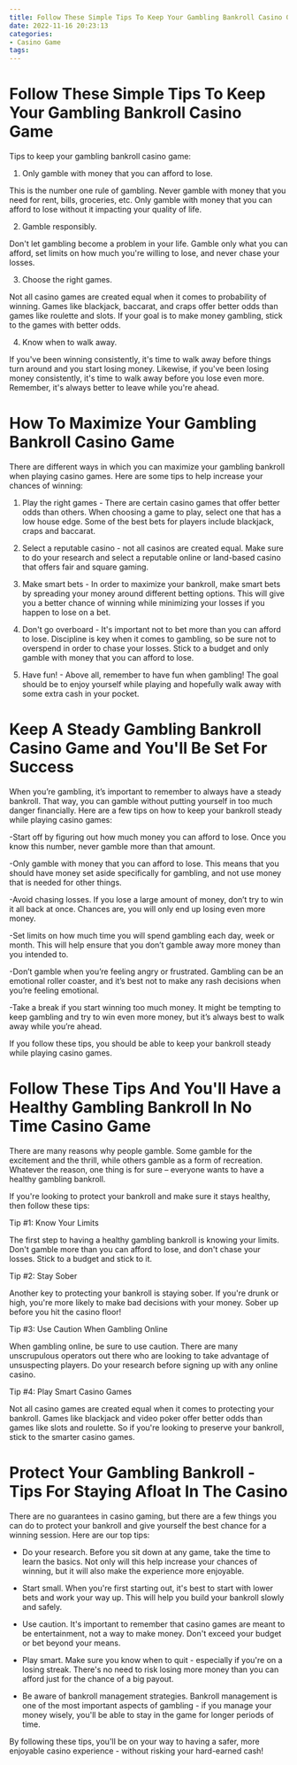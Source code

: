 ```yaml
---
title: Follow These Simple Tips To Keep Your Gambling Bankroll Casino Game 
date: 2022-11-16 20:23:13
categories:
- Casino Game
tags:
---
```



#  Follow These Simple Tips To Keep Your Gambling Bankroll Casino Game 

Tips to keep your gambling bankroll casino game:

1. Only gamble with money that you can afford to lose.

This is the number one rule of gambling. Never gamble with money that you need for rent, bills, groceries, etc. Only gamble with money that you can afford to lose without it impacting your quality of life.

2. Gamble responsibly.

Don't let gambling become a problem in your life. Gamble only what you can afford, set limits on how much you're willing to lose, and never chase your losses.

3. Choose the right games.

Not all casino games are created equal when it comes to probability of winning. Games like blackjack, baccarat, and craps offer better odds than games like roulette and slots. If your goal is to make money gambling, stick to the games with better odds.

4. Know when to walk away.

If you've been winning consistently, it's time to walk away before things turn around and you start losing money. Likewise, if you've been losing money consistently, it's time to walk away before you lose even more. Remember, it's always better to leave while you're ahead.

#  How To Maximize Your Gambling Bankroll Casino Game 

There are different ways in which you can maximize your gambling bankroll when playing casino games. Here are some tips to help increase your chances of winning:

1. Play the right games - There are certain casino games that offer better odds than others. When choosing a game to play, select one that has a low house edge. Some of the best bets for players include blackjack, craps and baccarat.

2. Select a reputable casino - not all casinos are created equal. Make sure to do your research and select a reputable online or land-based casino that offers fair and square gaming.

3. Make smart bets - In order to maximize your bankroll, make smart bets by spreading your money around different betting options. This will give you a better chance of winning while minimizing your losses if you happen to lose on a bet.

4. Don't go overboard - It's important not to bet more than you can afford to lose. Discipline is key when it comes to gambling, so be sure not to overspend in order to chase your losses. Stick to a budget and only gamble with money that you can afford to lose.

5. Have fun! - Above all, remember to have fun when gambling! The goal should be to enjoy yourself while playing and hopefully walk away with some extra cash in your pocket.

#  Keep A Steady Gambling Bankroll Casino Game and You'll Be Set For Success 

When you’re gambling, it’s important to remember to always have a steady bankroll. That way, you can gamble without putting yourself in too much danger financially. Here are a few tips on how to keep your bankroll steady while playing casino games: 

-Start off by figuring out how much money you can afford to lose. Once you know this number, never gamble more than that amount. 

-Only gamble with money that you can afford to lose. This means that you should have money set aside specifically for gambling, and not use money that is needed for other things. 

-Avoid chasing losses. If you lose a large amount of money, don’t try to win it all back at once. Chances are, you will only end up losing even more money. 

-Set limits on how much time you will spend gambling each day, week or month. This will help ensure that you don’t gamble away more money than you intended to. 

-Don’t gamble when you’re feeling angry or frustrated. Gambling can be an emotional roller coaster, and it’s best not to make any rash decisions when you’re feeling emotional. 

-Take a break if you start winning too much money. It might be tempting to keep gambling and try to win even more money, but it’s always best to walk away while you’re ahead. 

If you follow these tips, you should be able to keep your bankroll steady while playing casino games.

#  Follow These Tips And You'll Have a Healthy Gambling Bankroll In No Time Casino Game 

There are many reasons why people gamble. Some gamble for the excitement and the thrill, while others gamble as a form of recreation. Whatever the reason, one thing is for sure – everyone wants to have a healthy gambling bankroll.

If you're looking to protect your bankroll and make sure it stays healthy, then follow these tips:

Tip #1: Know Your Limits

The first step to having a healthy gambling bankroll is knowing your limits. Don't gamble more than you can afford to lose, and don't chase your losses. Stick to a budget and stick to it.

Tip #2: Stay Sober

Another key to protecting your bankroll is staying sober. If you're drunk or high, you're more likely to make bad decisions with your money. Sober up before you hit the casino floor!

Tip #3: Use Caution When Gambling Online

When gambling online, be sure to use caution. There are many unscrupulous operators out there who are looking to take advantage of unsuspecting players. Do your research before signing up with any online casino.

Tip #4: Play Smart Casino Games

Not all casino games are created equal when it comes to protecting your bankroll. Games like blackjack and video poker offer better odds than games like slots and roulette. So if you're looking to preserve your bankroll, stick to the smarter casino games.

#  Protect Your Gambling Bankroll - Tips For Staying Afloat In The Casino

There are no guarantees in casino gaming, but there are a few things you can do to protect your bankroll and give yourself the best chance for a winning session. Here are our top tips:

* Do your research. Before you sit down at any game, take the time to learn the basics. Not only will this help increase your chances of winning, but it will also make the experience more enjoyable.

* Start small. When you're first starting out, it's best to start with lower bets and work your way up. This will help you build your bankroll slowly and safely.

* Use caution. It's important to remember that casino games are meant to be entertainment, not a way to make money. Don't exceed your budget or bet beyond your means.

* Play smart. Make sure you know when to quit - especially if you're on a losing streak. There's no need to risk losing more money than you can afford just for the chance of a big payout.

* Be aware of bankroll management strategies. Bankroll management is one of the most important aspects of gambling - if you manage your money wisely, you'll be able to stay in the game for longer periods of time.

By following these tips, you'll be on your way to having a safer, more enjoyable casino experience - without risking your hard-earned cash!